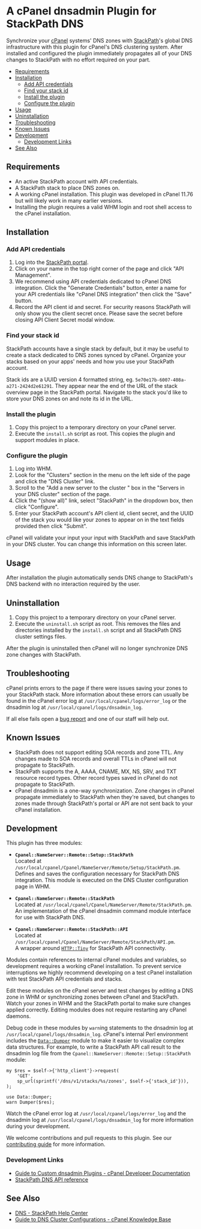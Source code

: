 # A cPanel dnsadmin Plugin for StackPath DNS

Synchronize your [cPanel](https://cpanel.net/) systems' DNS zones with 
[StackPath](https://stackpath.com/)'s global DNS infrastructure with this 
plugin for cPanel's DNS clustering system. After installed and configured the 
plugin immediately propagates all of your DNS changes to StackPath with no 
effort required on your part.

* [Requirements](#requirements)
* [Installation](#installation)
  * [Add API credentials](#add-api-credentials)
  * [Find your stack id](#find-your-stack-id)
  * [Install the plugin](#install-the-plugin)
  * [Configure the plugin](#configure-the-plugin)
* [Usage](#usage)
* [Uninstallation](#uninstallation)
* [Troubleshooting](#troubleshooting)
* [Known Issues](#known-issues)
* [Development](#development)
  * [Development Links](#development-links)
* [See Also](#see-also)

<a name="requirements"></a>
## Requirements

* An active StackPath account with API credentials.
* A StackPath stack to place DNS zones on.
* A working cPanel installation. This plugin was developed in cPanel 11.76 but 
  will likely work in many earlier versions.
* Installing the plugin requires a valid WHM login and root shell access to the 
  cPanel installation.

<a name="installation"></a>
## Installation
<a name="add-api-credentials"></a>
### Add API credentials

1. Log into the [StackPath portal](https://control.stackpath.com/).
2. Click on your name in the top right corner of the page and click "API 
   Management".
3. We recommend using API credentials dedicated to cPanel DNS integration. Click 
   the "Generate Credentials" button, enter a name for your API credentials like 
   "cPanel DNS integration" then click the "Save" button.
4. Record the API client id and secret. For security reasons StackPath will only 
   show you the client secret once. Please save the secret before closing API 
   Client Secret modal window.

<a name="find-your-stack-id"></a>
### Find your stack id

StackPath accounts have a single stack by default, but it may be useful to 
create a stack dedicated to DNS zones synced by cPanel. Organize your stacks 
based on your apps' needs and how you use your StackPath account.

Stack ids are a UUID version 4 formatted string, eg. `5e70e17b-6007-408a-a271-2424d2e61291`. 
They appear near the end of the URL of the stack overview page in the StackPath 
portal. Navigate to the stack you'd like to store your DNS zones on and note its 
id in the URL. 

<a name="install-the-plugin"></a>
### Install the plugin

1. Copy this project to a temporary directory on your cPanel server.
2. Execute the `install.sh` script as root. This copies the plugin and 
   support modules in place.

<a name="configure-the-plugin"></a>
### Configure the plugin

1. Log into WHM.
2. Look for the "Clusters" section in the menu on the left side of the page and 
   click the "DNS Cluster" link.
3. Scroll to the "Add a new server to the cluster " box in the "Servers in your 
   DNS cluster" section of the page.
4. Click the "(show all)" link, select "StackPath" in the dropdown box, 
   then click "Configure".
5. Enter your StackPath account's API client id, client secret, and the UUID of 
   the stack you would like your zones to appear on in the text fields provided 
   then click "Submit".

cPanel will validate your input your input with StackPath and save StackPath in 
your DNS cluster. You can change this information on this screen later.

<a name="usage"></a>
## Usage

After installation the plugin automatically sends DNS change to StackPath's DNS 
backend with no interaction required by the user.

<a name="uninstallation"></a>
## Uninstallation

1. Copy this project to a temporary directory on your cPanel server.
2. Execute the `uninstall.sh` script as root. This removes the files and 
   directories installed by the `install.sh` script and all StackPath DNS cluster 
   settings files. 

After the plugin is uninstalled then cPanel will no longer synchronize DNS zone 
changes with StackPath.

<a name="troubleshooting"></a>
## Troubleshooting

cPanel prints errors to the page if there were issues saving your zones to your 
StackPath stack. More information about these errors can usually be found in the 
cPanel error log at `/usr/local/cpanel/logs/error_log` or the dnsadmin log at 
`/usr/local/cpanel/logs/dnsadmin_log`.

If all else fails open a [bug report](https://github.com/stackpath/cpanel-dnsadmin-plugin/issues) 
and one of our staff will help out. 

<a name="known-issues"></a>
## Known Issues

* StackPath does not support editing SOA records and zone TTL. Any changes made 
  to SOA records and overall TTLs in cPanel will not propagate to StackPath.
* StackPath supports the A, AAAA, CNAME, MX, NS, SRV, and TXT resource record 
  types. Other record types saved in cPanel do not propagate to StackPath.
* cPanel dnsadmin is a one-way synchronization. Zone changes in cPanel propagate 
  immediately to StackPath when they're saved, but changes to zones made through 
  StackPath's portal or API are not sent back to your cPanel installation. 

<a name="development"></a>
## Development

This plugin has three modules:

* **`Cpanel::NameServer::Remote::Setup::StackPath`**  
  Located at `/usr/local/cpanel/Cpanel/NameServer/Remote/Setup/StackPath.pm`.  
  Defines and saves the configuration necessary for StackPath DNS integration. 
  This module is executed on the DNS Cluster configuration page in WHM.

* **`Cpanel::NameServer::Remote::StackPath`**  
  Located at `/usr/local/cpanel/Cpanel/NameServer/Remote/StackPath.pm`.  
  An implementation of the cPanel dnsadmin command module interface for use with 
  StackPath DNS. 

* **`Cpanel::NameServer::Remote::StackPath::API`**  
  Located at `/usr/local/cpanel/Cpanel/NameServer/Remote/StackPath/API.pm`.  
  A wrapper around [`HTTP::Tiny`](https://metacpan.org/pod/HTTP::Tiny) for 
  StackPath API connectivity. 

Modules contain references to internal cPanel modules and variables, so 
development requires a working cPanel installation. To prevent service 
interruptions we highly recommend developing on a test cPanel installation with 
test StackPath API credentials and stacks.

Edit these modules on the cPanel server and test changes by editing a DNS zone 
in WHM or synchronizing zones between cPanel and StackPath. Watch your zones in 
WHM and the StackPath portal to make sure changes applied correctly. Editing 
modules does not require restarting any cPanel daemons. 

Debug code in these modules by `warn`ing statements to the dnsadmin log at 
`/usr/local/cpanel/logs/dnsadmin_log`. cPanel's internal Perl environment 
includes the [`Data::Dumper`](https://metacpan.org/pod/Data::Dumper) module to 
make it easier to visualize complex data structures. For example, to write a 
StackPath API call result to the dnsadmin log file from the 
`Cpanel::NameServer::Remote::Setup::StackPath` module:

```perl5
my $res = $self->{'http_client'}->request(
    'GET',
    sp_url(sprintf('/dns/v1/stacks/%s/zones', $self->{'stack_id'})),
);

use Data::Dumper;
warn Dumper($res);
```

Watch the cPanel error log at `/usr/local/cpanel/logs/error_log` and the 
dnsadmin log at `/usr/local/cpanel/logs/dnsadmin_log` for more information 
during your development.

We welcome contributions and pull requests to this plugin. See our 
[contributing guide](https://github.com/stackpath/cpanel-dnsadmin-plugin/blob/master/.github/contributing.md) 
for more information.

<a name="development-links"></a>
### Development Links

* [Guide to Custom dnsadmin Plugins - cPanel Developer Documentation](https://documentation.cpanel.net/display/DD/Guide+to+Custom+dnsadmin+Plugins)
* [StackPath DNS API reference](https://developer.stackpath.com/en/api/dns/)

<a name="see-also"></a>
## See Also

* [DNS - StackPath Help Center](https://support.stackpath.com/hc/en-us/sections/360000205523-DNS)
* [Guide to DNS Cluster Configurations - cPanel Knowledge Base](https://documentation.cpanel.net/display/CKB/Guide+to+DNS+Cluster+Configurations)
